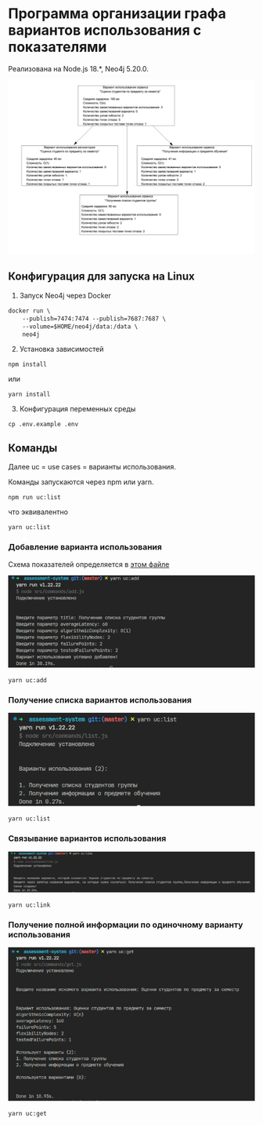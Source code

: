 # Программа организации графа вариантов использования с показателями

Реализована на Node.js 18.\*, Neo4j 5.20.0.

![Граф вариантов использования](images/theory.png)

## Конфигурация для запуска на Linux

1. Запуск Neo4j через Docker

```shell
docker run \
    --publish=7474:7474 --publish=7687:7687 \
    --volume=$HOME/neo4j/data:/data \
    neo4j
```

2. Установка зависимостей

```shell
npm install
```

или

```shell
yarn install
```

3. Конфигурация переменных среды

```shell
cp .env.example .env
```

## Команды

Далее uc = use cases = варианты использования.

Команды запускаются через npm или yarn.

```shell
npm run uc:list
```

что эквивалентно

```shell
yarn uc:list
```

### Добавление варианта использования

Схема показателей определяется в [этом файле](src/schema.js)

![Добавление](images/add.png)

```shell
yarn uc:add
```

### Получение списка вариантов использования

![Получение списка](images/list.png)

```shell
yarn uc:list
```

### Связывание вариантов использования

![Связывание](images/link.png)

```shell
yarn uc:link
```

### Получение полной информации по одиночному варианту использования

![Получение полной информации по одиночному варианту использования](images/get.png)

```shell
yarn uc:get
```
